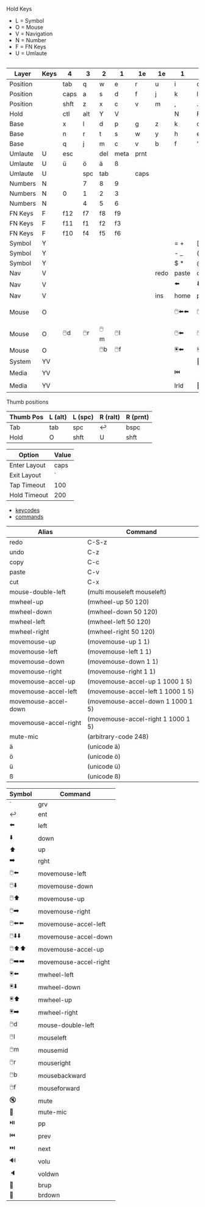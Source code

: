 Hold Keys
- L = Symbol
- O = Mouse
- V = Navigation
- N = Number
- F = FN Keys
- U = Umlaute                  

```                   
```



| Layer    | Keys | 4    | 3    | 2    | 1    | 1e   | 1e   | 1       | 2       | 3       | 4        |
|----------|------|------|------|------|------|------|------|---------|---------|---------|----------|
| Position |      | tab  | q    | w    | e    | r    | u    | i       | o       | p       | [        |
| Position |      | caps | a    | s    | d    | f    | j    | k       | l       | ;       | '        |
| Position |      | shft | z    | x    | c    | v    | m    | ,       | .       | /       | rshft    |
| Hold     |      | ctl  | alt  | Y    | V    |      |      | N       | F       | alt     | ctl      |
| Base     |      | x    | l    | d    | p    | g    | z    | k       | o       | u       | ; :      |
| Base     |      | n    | r    | t    | s    | w    | y    | h       | e       | i       | a        |
| Base     |      | q    | j    | m    | c    | v    | b    | f       | ' "     | , !     | . ?      |
| Umlaute  | U    | esc  |      | del  | meta | prnt |      |         |         |         |          |
| Umlaute  | U    | ü    | ö    | ä    | ß    |      |      |         |         |         |          |
| Umlaute  | U    |      | spc  | tab  |  ️️  | caps |      |         |         |         |          |
| Numbers  | N    |      | 7    | 8    | 9    |      |      |         |         |         |          |
| Numbers  | N    | 0    | 1    | 2    | 3    |      |      |         |         |         |          |
| Numbers  | N    |      | 4    | 5    | 6    |      |      |         |         |         |          |
| FN Keys  | F    | f12  | f7   | f8   | f9   |      |      |         |         |         |          |
| FN Keys  | F    | f11  | f1   | f2   | f3   |      |      |         |         |         |          |
| FN Keys  | F    | f10  | f4   | f5   | f6   |      |      |         |         |         |          |
| Symbol   | Y    |      |      |      |      |      |      | = +     | [ {     | ] }     | ` ~      |
| Symbol   | Y    |      |      |      |      |      |      | - _     | ( <     | ) >     | \ &#124; |
| Symbol   | Y    |      |      |      |      |      |      | $ *     | @ #     | & %     | / ^      |
| Nav      | V    |      |      |      |      |      | redo | paste   | copy    | cut     | undo     |
| Nav      | V    |      |      |      |      |      |      | ⬅️      | ⬇️      | ⬆️      | ➡️       |
| Nav      | V    |      |      |      |      |      | ins  | home    | pgdn    | pgup    | end      |
| Mouse    | O    |      |      |      |      |      |      | 🖱️⬅️⬅️ | 🖱️⬇️⬇️ | 🖱️⬆️⬆️ | 🖱️➡️➡️  |   
| Mouse    | O    | 🖱️d | 🖱️r | 🖱️m | 🖱️l |      |      | 🖱️⬅️   | 🖱️⬇️   | 🖱️⬆️   | 🖱️➡️    |   
| Mouse    | O    |      |      | 🖱️b | 🖱️f |      |      | 🖲️️⬅️  | 🖲️️⬇️  | 🖲️️⬆️  | 🖲️️➡️   |
| System   | YV   |      |      |      |      |      |      |         | 🔅      | 🔆      |          |
| Media    | YV   |      |      |      | ️    |      |      | ⏮️      | 🔈      | 🔊      | ⏭️       |
| Media    | YV   |      |      |      |      |      |      | lrld    | 🎤      | 🔇      | ⏯️       |       

Thumb positions

| Thumb Pos | L (alt) | L (spc) | R (ralt) | R (prnt) |
|-----------|---------|---------|----------|----------|
| Tab       | tab     | spc     | ↩️️      | bspc     |
| Hold      | O       | shft    | U        | shft     |

| Option       | Value |
|--------------|-------|
| Enter Layout | caps  |
| Exit Layout  | `     |
| Tap Timeout  | 100   |
| Hold Timeout | 200   |

- [keycodes](https://github.com/jtroo/kanata/blob/main/src/keys/mod.rs)
- [commands](https://github.com/jtroo/kanata/blob/main/docs/config.adoc#configuration)

| Alias                 | Command                            |
|-----------------------|------------------------------------|
| redo                  | C-S-z                              |
| undo                  | C-z                                |
| copy                  | C-c                                |
| paste                 | C-v                                |
| cut                   | C-x                                |
| mouse-double-left     | (multi mouseleft mouseleft)        |
| mwheel-up             | (mwheel-up 50 120)                 |
| mwheel-down           | (mwheel-down 50 120)               |
| mwheel-left           | (mwheel-left 50 120)               |
| mwheel-right          | (mwheel-right 50 120)              |
| movemouse-up          | (movemouse-up 1 1)                 |
| movemouse-left        | (movemouse-left 1 1)               |
| movemouse-down        | (movemouse-down 1 1)               |
| movemouse-right       | (movemouse-right 1 1)              |
| movemouse-accel-up    | (movemouse-accel-up 1 1000 1 5)    |
| movemouse-accel-left  | (movemouse-accel-left 1 1000 1 5)  |
| movemouse-accel-down  | (movemouse-accel-down 1 1000 1 5)  |
| movemouse-accel-right | (movemouse-accel-right 1 1000 1 5) |       
| mute-mic              | (arbitrary-code 248)               |
| ä                     | (unicode ä)                        |
| ö                     | (unicode ö)                        |
| ü                     | (unicode ü)                        |
| ß                     | (unicode ß)                        |


| Symbol  | Command               |
|---------|-----------------------|
| `       | grv                   |
| ↩️️     | ent                   |
| ⬅️      | left                  |
| ⬇️      | down                  |
| ⬆️      | up                    |
| ➡️      | rght                  |
| 🖱️⬅️   | movemouse-left        |
| 🖱️⬇️   | movemouse-down        |
| 🖱️⬆️   | movemouse-up          |
| 🖱️➡️   | movemouse-right       |
| 🖱️⬅️⬅️ | movemouse-accel-left  |
| 🖱️⬇️⬇️ | movemouse-accel-down  |
| 🖱️⬆️⬆️ | movemouse-accel-up    |
| 🖱️➡️➡️ | movemouse-accel-right |
| 🖲️️⬅️  | mwheel-left           |
| 🖲️️⬇️  | mwheel-down           |
| 🖲️️⬆️  | mwheel-up             |
| 🖲️️➡️  | mwheel-right          |
| 🖱️d    | mouse-double-left     |
| 🖱️l    | mouseleft             |
| 🖱️m    | mousemid              |
| 🖱️r    | mouseright            |
| 🖱️b    | mousebackward         |
| 🖱️f    | mouseforward          |
| 🔇      | mute                  |
| 🎤      | mute-mic              |
| ⏯️      | pp                    |
| ⏮️      | prev                  |
| ⏭️      | next                  |
| 🔊      | volu                  |
| 🔈      | voldwn                |
| 🔆      | brup                  |
| 🔅      | brdown                |
